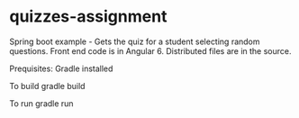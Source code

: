 # quizzes-assignment

Spring boot example - Gets the quiz for a student selecting random questions. Front end code is in Angular 6. Distributed files are in the source.

Prequisites:
Gradle installed

To build
  gradle build
  
To run
  gradle run
